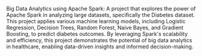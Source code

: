 Big Data Analytics using Apache Spark: A project that explores the power of Apache Spark in analyzing large datasets, specifically the Diabetes dataset. This project applies various machine learning models, including Logistic Regression, Decision Trees, Random Forest, Naive Bayes, and Gradient Boosting, to predict diabetes outcomes. By leveraging Spark's scalability and efficiency, this project demonstrates the potential of big data analytics in healthcare, enabling data-driven insights and informed decision-making.

